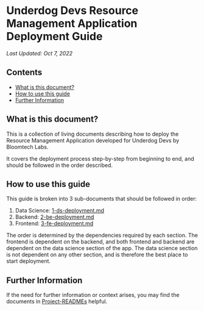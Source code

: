# Underdog Devs Resource Management Application Deployment Guide

*Last Updated: Oct 7, 2022*

## Contents
- [What is this document?](#what-is-this-document)
- [How to use this guide](#how-to-use-this-guide)
- [Further Information](#further-information)

## What is this document?
This is a collection of living documents describing how to deploy the Resource Management Application
developed for Underdog Devs by Bloomtech Labs.

It covers the deployment process step-by-step from beginning to end, and should be followed in the order described.

## How to use this guide

This guide is broken into 3 sub-documents that should be followed in order:

1. Data Science: [1-ds-deployment.md](./1-ds-deployment.md)
2. Backend: [2-be-deployment.md](./2-be-deployment.md)
3. Frontend: [3-fe-deployment.md](./3-fe-deployment.md)

The order is determined by the dependencies required by each section. The frontend is dependent on the
backend, and both frontend and backend are dependent on the data science section of the app. The data science section is 
not dependent on any other section, and is therefore the best place to start deployment.

## Further Information

If the need for further information or context arises, you may find the documents in 
[Project-READMEs](../Project-READMEs) helpful.

